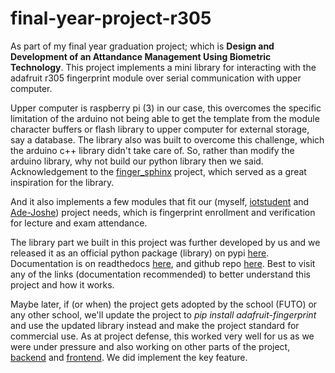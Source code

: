 # final-year-project-r305

As part of my final year graduation project; which is
**Design and Development of an Attandance Management Using Biometric Technology**.
This project implements a mini library for interacting with the adafruit r305 fingerprint
module over serial communication with upper computer.

Upper computer is raspberry pi (3) in our case, this overcomes the specific limitation of
the arduino not being able to get the template from the module character buffers or flash
library to upper computer for external storage, say a database. The library also was built
to overcome this challenge, which the arduino c++ library didn't take care of. So, rather
than modify the arduino library, why not build our python library then we said. Acknowledgement
to the [finger_sphinx](https://fingerprint-module-r305-python-and-mysql.readthedocs.io/) project,
which served as a great inspiration for the library.

And it also implements a few modules that fit our (myself, [iotstudent](https://github.com/iotstudent)
and [Ade-Joshe](https://github.com/Ade=Joshe)) project needs, which is fingerprint enrollment and
verification for lecture and exam attendance.

The library part we built in this project was further developed by us and we released it as an official
python package (library) on pypi [here](https://pypi.org/project/adafruit-fingerprint/). Documentation
is on readthedocs [here](https://adafruit-fingerprint.readthedocs.io), and github repo
[here](https://github.com/cerebrohivetech/adafruit-fingerprint). Best to visit any of the links
(documentation recommended) to better understand this project and how it works.

Maybe later, if (or when) the project gets adopted by the school (FUTO) or any other school, we'll
update the project to *pip install adafruit-fingerprint* and use the updated library instead and
make the project standard for commercial use. As at project defense, this worked very well for us
as we were under pressure and also working on other parts of the project,
[backend](https://github.com/toritsejuFO/final-year-project-backend-api) and
[frontend](https://github.com/Ade-Joshe/final-year-project). We did implement the key feature.

